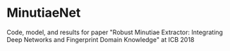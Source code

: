 # MinutiaeNet
Code, model, and results for paper "Robust Minutiae Extractor: Integrating Deep Networks and Fingerprint Domain Knowledge" at ICB 2018

